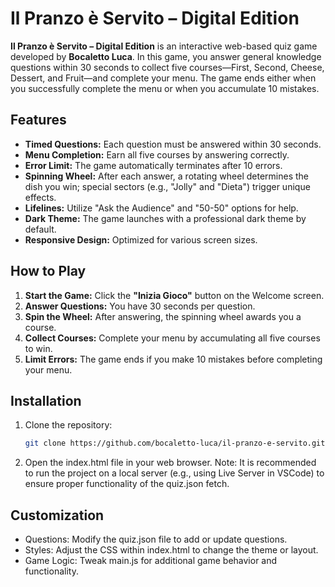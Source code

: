 # Il Pranzo è Servito – Digital Edition

**Il Pranzo è Servito – Digital Edition** is an interactive web-based quiz game developed by **Bocaletto Luca**. In this game, you answer general knowledge questions within 30 seconds to collect five courses—First, Second, Cheese, Dessert, and Fruit—and complete your menu. The game ends either when you successfully complete the menu or when you accumulate 10 mistakes.

## Features

- **Timed Questions:** Each question must be answered within 30 seconds.
- **Menu Completion:** Earn all five courses by answering correctly.
- **Error Limit:** The game automatically terminates after 10 errors.
- **Spinning Wheel:** After each answer, a rotating wheel determines the dish you win; special sectors (e.g., "Jolly" and "Dieta") trigger unique effects.
- **Lifelines:** Utilize "Ask the Audience" and "50-50" options for help.
- **Dark Theme:** The game launches with a professional dark theme by default.
- **Responsive Design:** Optimized for various screen sizes.

## How to Play

1. **Start the Game:** Click the **"Inizia Gioco"** button on the Welcome screen.
2. **Answer Questions:** You have 30 seconds per question.
3. **Spin the Wheel:** After answering, the spinning wheel awards you a course.
4. **Collect Courses:** Complete your menu by accumulating all five courses to win.
5. **Limit Errors:** The game ends if you make 10 mistakes before completing your menu.

## Installation

1. Clone the repository:
   ```bash
   git clone https://github.com/bocaletto-luca/il-pranzo-e-servito.git

2. Open the index.html file in your web browser.
Note: It is recommended to run the project on a local server (e.g., using Live Server in VSCode) to ensure proper functionality of the quiz.json fetch.

## Customization

- Questions: Modify the quiz.json file to add or update questions.
- Styles: Adjust the CSS within index.html to change the theme or layout.
- Game Logic: Tweak main.js for additional game behavior and functionality.
